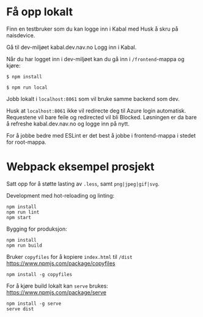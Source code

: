 # Få opp lokalt
Finn en testbruker som du kan logge inn i Kabal med
Husk å skru på naisdevice.

Gå til dev-miljøet kabal.dev.nav.no
Logg inn i Kabal.

Når du har logget inn i dev-miljøet kan du gå inn i `/frontend`-mappa og kjøre:

`$ npm install`

`$ npm run local`

Jobb lokalt i `localhost:8061` som vil bruke samme backend som dev.

Husk at `localhost:8061` ikke vil redirecte deg til Azure login automatisk.
Requestene vil bare feile og redirected vil bli Blocked.
Løsningen er da bare å refreshe kabal.dev.nav.no og logge inn på nytt.

For å jobbe bedre med ESLint er det best å jobbe i frontend-mappa i stedet for root-mappa.


# Webpack eksempel prosjekt

Satt opp for å støtte lasting av `.less`, samt `png|jpeg|gif|svg`.

Development med hot-reloading og linting:

```
npm install
npm run lint
npm start
```

Bygging for produksjon:

```
npm install
npm run build
```

Bruker `copyfiles` for å kopiere `index.html` til `/dist`
https://www.npmjs.com/package/copyfiles

```
npm install -g copyfiles
```

For å kjøre build lokalt kan `serve` brukes:
https://www.npmjs.com/package/serve

```
npm install -g serve
serve dist
```
